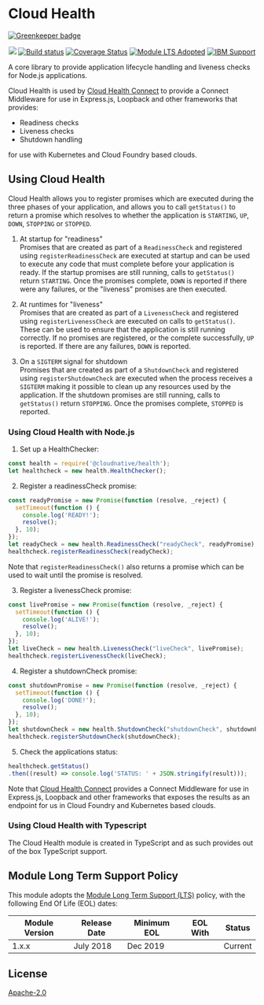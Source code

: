 # Cloud Health

[![Greenkeeper badge](https://badges.greenkeeper.io/CloudNativeJS/cloud-health.svg)](https://greenkeeper.io/)

<p align=center>
<a href='http://CloudNativeJS.io/'><img src='https://img.shields.io/badge/homepage-CloudNativeJS-blue.svg'></a>
<a href="http://travis-ci.org/CloudNativeJS/cloud-health"><img src="https://secure.travis-ci.org/CloudNativeJS/cloud-health.svg?branch=master" alt="Build status"></a>
<a href='https://coveralls.io/github/CloudNaitveJS/cloud-health?branch=master'><img src='https://coveralls.io/repos/github/CloudNativeJS/cloud-health/badge.svg?branch=master' alt='Coverage Status' /></a>
<a href='http://github.com/CloudNativeJS/ModuleLTS'><img src='https://img.shields.io/badge/Module%20LTS-Adopted-brightgreen.svg?style=flat' alt='Module LTS Adopted' /></a> 
<a href='http://ibm.biz/node-support'><img src='https://img.shields.io/badge/IBM%20Support-Frameworks-brightgreen.svg?style=flat' alt='IBM Support' /></a>   
</p>

A core library to provide application lifecycle handling and liveness checks for Node.js applications.

Cloud Health is used by [Cloud Health Connect](http://github.com/CloudNativeJS/cloud-health-connect) to provide a Connect Middleware for use in Express.js, Loopback and other frameworks that provides:

* Readiness checks
* Liveness checks
* Shutdown handling

for use with Kubernetes and Cloud Foundry based clouds.


## Using Cloud Health

Cloud Health allows you to register promises which are executed during the three phases of your application, and allows you to call `getStatus()` to return a promise which resolves to whether the application is `STARTING`, `UP`, `DOWN`, `STOPPING` or `STOPPED`.

1. At startup for "readiness"  
 Promises that are created as part of a `ReadinessCheck` and registered using `registerReadinessCheck` are executed at startup and can be used to execute any code that must complete before your application is ready. If the startup promises are still running, calls to `getStatus()` return `STARTING`. Once the promises complete, `DOWN` is reported if there were any failures, or the "liveness" promises are then executed.
  
2. At runtimes for "liveness"  
 Promises that are created as part of a `LivenessCheck` and registered using `registerLivenessCheck` are executed on calls to `getStatus()`. These can be used to ensure that the application is still running correctly. If no promises are registered, or the complete successfully, `UP` is reported. If there are any failures, `DOWN` is reported.
 
3. On a `SIGTERM` signal for shutdown  
 Promises that are created as part of a `ShutdownCheck` and registered using `registerShutdownCheck` are executed when the process receives a `SIGTERM` making it possible to clean up any resources used by the application. If the shutdown promises are still running, calls to `getStatus()` return `STOPPING`. Once the promises complete, `STOPPED` is reported.



### Using Cloud Health with Node.js
1. Set up a HealthChecker:
  ```js
  const health = require('@cloudnative/health');
  let healthcheck = new health.HealthChecker();
  ```
2. Register a readinessCheck promise:
  ```js
  const readyPromise = new Promise(function (resolve, _reject) {
    setTimeout(function () {
      console.log('READY!');
      resolve();
    }, 10);
  });
  let readyCheck = new health.ReadinessCheck("readyCheck", readyPromise);
  healthcheck.registerReadinessCheck(readyCheck);
  ```
  Note that `registerReadinessCheck()` also returns a promise which can be used to wait until the promise is resolved.  
  
3. Register a livenessCheck promise:
  ```js
  const livePromise = new Promise(function (resolve, _reject) {
    setTimeout(function () {
      console.log('ALIVE!');
      resolve();
    }, 10);
  });
  let liveCheck = new health.LivenessCheck("liveCheck", livePromise);
  healthcheck.registerLivenessCheck(liveCheck);
  ```
4. Register a shutdownCheck promise:
  ```js
  const shutdownPromise = new Promise(function (resolve, _reject) {
    setTimeout(function () {
      console.log('DONE!');
      resolve();
    }, 10);
  });
  let shutdownCheck = new health.ShutdownCheck("shutdownCheck", shutdownPromise);
  healthcheck.registerShutdownCheck(shutdownCheck);
  ```
5. Check the applications status:
  ```js
  healthcheck.getStatus()
  .then((result) => console.log('STATUS: ' + JSON.stringify(result)));
  ```
  Note that [Cloud Health Connect](http://github.com/CloudNativeJS/cloud-health-connect) provides a Connect Middleware for use in Express.js, Loopback and other frameworks that exposes the results as an endpoint for us in Cloud Foundry and Kubernetes based clouds.
  
### Using Cloud Health with Typescript
The Cloud Health module is created in TypeScript and as such provides out of the box TypeScript support.

## Module Long Term Support Policy

This module adopts the [Module Long Term Support (LTS)](http://github.com/CloudNativeJS/ModuleLTS) policy, with the following End Of Life (EOL) dates:

| Module Version   | Release Date | Minimum EOL | EOL With     | Status  |
|------------------|--------------|-------------|--------------|---------|
| 1.x.x	         | July 2018    | Dec 2019    |              | Current |


## License

  [Apache-2.0](LICENSE)

